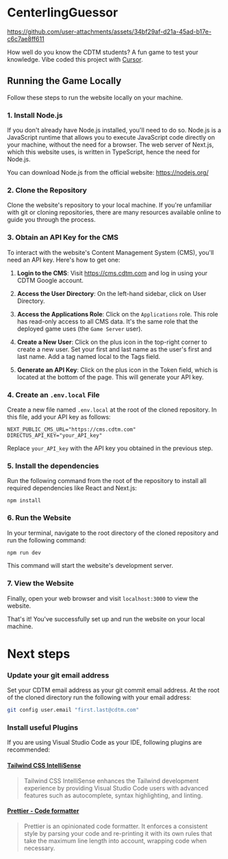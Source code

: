 # CenterlingGuessor

https://github.com/user-attachments/assets/34bf29af-d21a-45ad-b17e-c6c7ae8ff611

How well do you know the CDTM students? A fun game to test your knowledge. Vibe coded this project with [Cursor](https://cursor.com).

## Running the Game Locally

Follow these steps to run the website locally on your machine.

### 1. Install Node.js

If you don't already have Node.js installed, you'll need to do so. Node.js is a JavaScript runtime that allows you to execute JavaScript code directly on your machine, without the need for a browser. The web server of Next.js, which this website uses, is written in TypeScript, hence the need for Node.js.

You can download Node.js from the official website: https://nodejs.org/

### 2. Clone the Repository

Clone the website's repository to your local machine. If you're unfamiliar with git or cloning repositories, there are many resources available online to guide you through the process.

### 3. Obtain an API Key for the CMS

To interact with the website's Content Management System (CMS), you'll need an API key. Here's how to get one:

1. **Login to the CMS**: Visit https://cms.cdtm.com and log in using your CDTM Google account.

1. **Access the User Directory**: On the left-hand sidebar, click on User Directory.

1. **Access the Applications Role**: Click on the `Applications` role. This role has read-only access to all CMS data. It's the same role that the deployed game uses (the `Game Server` user).

1. **Create a New User**: Click on the plus icon in the top-right corner to create a new user. Set your first and last name as the user's first and last name. Add a tag named local to the Tags field.

1. **Generate an API Key**: Click on the plus icon in the Token field, which is located at the bottom of the page. This will generate your API key.

### 4. Create an `.env.local` File

Create a new file named `.env.local` at the root of the cloned repository. In this file, add your API key as follows:

```
NEXT_PUBLIC_CMS_URL="https://cms.cdtm.com"
DIRECTUS_API_KEY="your_API_key"
```

Replace `your_API_key` with the API key you obtained in the previous step.

### 5. Install the dependencies

Run the following command from the root of the repository to install all required dependencies like React and Next.js:

```
npm install
```

### 6. Run the Website

In your terminal, navigate to the root directory of the cloned repository and run the following command:

```bash
npm run dev
```

This command will start the website's development server.

### 7. View the Website

Finally, open your web browser and visit `localhost:3000` to view the website.

That's it! You've successfully set up and run the website on your local machine.

# Next steps

### Update your git email address

Set your CDTM email address as your git commit email address. At the root of the cloned directory run the following with your email address:

```bash
git config user.email "first.last@cdtm.com"
```

### Install useful Plugins

If you are using Visual Studio Code as your IDE, following plugins are recommended:

#### [Tailwind CSS IntelliSense](https://marketplace.visualstudio.com/items?itemName=bradlc.vscode-tailwindcss)

> Tailwind CSS IntelliSense enhances the Tailwind development experience by providing Visual Studio Code users with advanced features such as autocomplete, syntax highlighting, and linting.

#### [Prettier - Code formatter](https://marketplace.visualstudio.com/items?itemName=esbenp.prettier-vscode)

> Prettier is an opinionated code formatter. It enforces a consistent style by parsing your code and re-printing it with its own rules that take the maximum line length into account, wrapping code when necessary.
